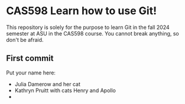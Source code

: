 # CAS598 Learn how to use Git!

This repository is solely for the purpose to learn Git in the fall 2024 semester at ASU in the CAS598 course. 
You cannot break anything, so don't be afraid.

## First commit

Put your name here:
- Julia Damerow and her cat
- Kathryn Pruitt with cats Henry and Apollo
- 
